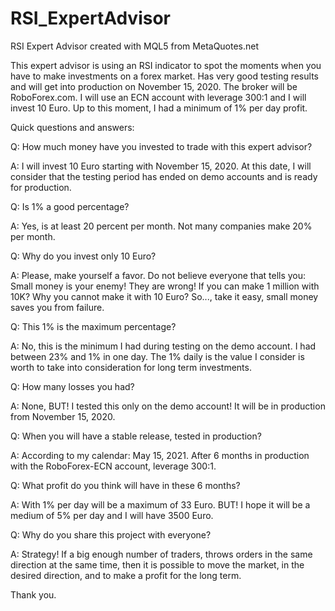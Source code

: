 # RSI_ExpertAdvisor
RSI Expert Advisor created with MQL5 from MetaQuotes.net

This expert advisor is using an RSI indicator to spot the moments when you have to make investments on a forex market.
Has very good testing results and will get into production on November 15, 2020.
The broker will be RoboForex.com.
I will use an ECN account with leverage 300:1 and I will invest 10 Euro.
Up to this moment, I had a minimum of 1% per day profit.

Quick questions and answers:

Q: How much money have you invested to trade with this expert advisor?

A: I will invest 10 Euro starting with November 15, 2020. At this date, I will consider that the testing period has ended on demo accounts and is ready for production.

Q: Is 1% a good percentage?

A: Yes, is at least 20 percent per month. Not many companies make 20% per month.

Q: Why do you invest only 10 Euro?

A: Please, make yourself a favor.
Do not believe everyone that tells you: Small money is your enemy!
They are wrong!
If you can make 1 million with 10K? 
Why you cannot make it with 10 Euro?
So..., take it easy, small money saves you from failure.

Q: This 1% is the maximum percentage?

A: No, this is the minimum I had during testing on the demo account.
I had between 23% and 1% in one day.
The 1% daily is the value I consider is worth to take into consideration for long term investments.

Q: How many losses you had?

A: None, BUT! I tested this only on the demo account! It will be in production from November 15, 2020.

Q: When you will have a stable release, tested in production?

A: According to my calendar: May 15, 2021. After 6 months in production with the RoboForex-ECN account, leverage 300:1.

Q: What profit do you think will have in these 6 months?

A: With 1% per day will be a maximum of 33 Euro.
BUT! I hope it will be a medium of 5% per day and I will have 3500 Euro.

Q: Why do you share this project with everyone?

A: Strategy! If a big enough number of traders, throws orders in the same direction at the same time, then it is possible to move the market, in the desired direction, and to make a profit for the long term.

Thank you.
